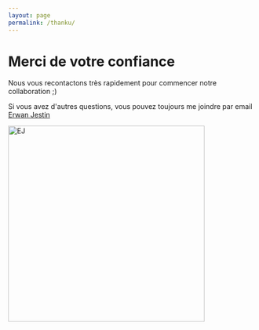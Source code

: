 ```yaml
---
layout: page
permalink: /thanku/
---
```


<div class="text-center">
  <h1>Merci de votre confiance</h1>
  <p>Nous vous recontactons très rapidement pour commencer notre collaboration ;)</p>
  <p>Si vous avez d'autres questions, vous pouvez toujours me joindre par email <a href="mailto:{{ site.email }}" target="_blank" rel="noopener">Erwan Jestin</a></p>

  <div class="center-x">
    <img width="400" src="{{ "/assets/img/super-hero.png" | relative_url }}" title="EJ" />
  </div>
</div>
